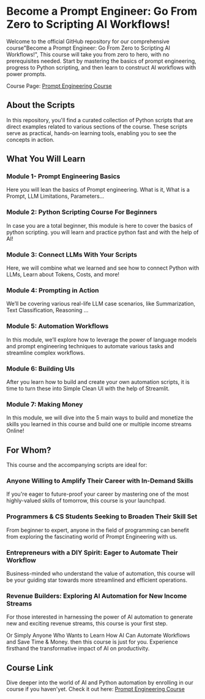 # Become a Prompt Engineer: Go From Zero to Scripting AI Workflows!
 Welcome to the official GitHub repository for our comprehensive course"Become a Prompt Engineer: Go From Zero to Scripting AI Workflows!", This course will take you from zero to hero, with no prerequisites needed. Start by mastering the basics of prompt engineering, progress to Python scripting, and then learn to construct AI workflows with power prompts.

Course Page: [Prompt Engineering Course](https://learnwithhasan.com/prompt-engineering-course/)

## About the Scripts
In this repository, you'll find a curated collection of Python scripts that are direct examples related to various sections of the course. These scripts serve as practical, hands-on learning tools, enabling you to see the concepts in action.

## What You Will Learn

### Module 1- Prompt Engineering Basics
Here you will lean the basics of Prompt engineering. What is it, What is a Prompt, LLM Limitations, Parameters...

### Module 2: Python Scripting Course For Beginners
In case you are a total beginner, this module is here to cover the basics of python scripting. you will learn and practice python fast and with the help of AI!

### Module 3: Connect LLMs With Your Scripts
Here, we will combine what we learned and see how to connect Python with LLMs, Learn about Tokens, Costs, and more!

### Module 4: Prompting in Action
We’ll be covering various real-life LLM case scenarios, like Summarization, Text Classification, Reasoning ...

### Module 5: Automation Workflows
In this module, we’ll explore how to leverage the power of language models and prompt engineering techniques to automate various tasks and streamline complex workflows.

### Module 6: Building UIs
After you learn how to build and create your own automation scripts, it is time to turn these into Simple Clean UI with the help of Streamlit.

### Module 7: Making Money
In this module, we will dive into the 5 main ways to build and monetize the skills you learned in this course and build one or multiple income streams Online!


## For Whom?
This course and the accompanying scripts are ideal for:

### Anyone Willing to Amplify Their Career with In-Demand Skills
If you're eager to future-proof your career by mastering one of the most highly-valued skills of tomorrow, this course is your launchpad.


### Programmers & CS Students Seeking to Broaden Their Skill Set
From beginner to expert, anyone in the field of programming can benefit from exploring the fascinating world of Prompt Engineering with us.


### Entrepreneurs with a DIY Spirit: Eager to Automate Their Workflow
Business-minded who understand the value of automation, this course will be your guiding star towards more streamlined and efficient operations.


### Revenue Builders: Exploring AI Automation for New Income Streams
For those interested in harnessing the power of AI automation to generate new and exciting revenue streams, this course is your first step.

Or Simply Anyone Who Wants to Learn How AI Can Automate Workflows and Save Time & Money. then this course is just for you. Experience firsthand the transformative impact of AI on productivity.


## Course Link
Dive deeper into the world of AI and Python automation by enrolling in our course if you haven'yet. Check it out here: [Prompt Engineering Course](https://learnwithhasan.com/prompt-engineering-course/)


